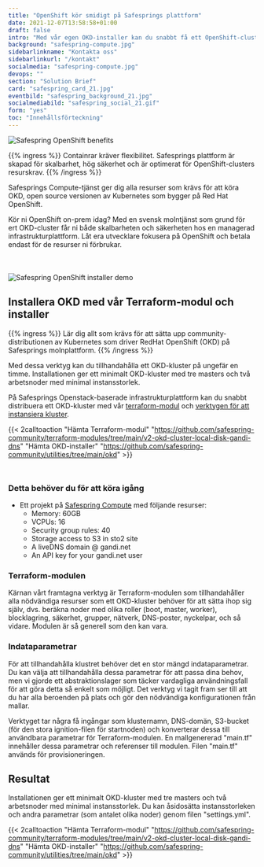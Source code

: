 ```yaml
---
title: "OpenShift kör smidigt på Safesprings plattform"
date: 2021-12-07T13:58:58+01:00
draft: false
intro: "Med vår egen OKD-installer kan du snabbt få ett OpenShift-cluster up-and-running. Ge din miljö den skalbarhet som moderna applikationer förtjänar."
background: "safespring-compute.jpg"
sidebarlinkname: "Kontakta oss"
sidebarlinkurl: "/kontakt"
socialmedia: "safespring-compute.jpg"
devops: ""
section: "Solution Brief"
card: "safespring_card_21.jpg"
eventbild: "safespring_background_21.jpg"
socialmediabild: "safespring_social_21.gif"
form: "yes"
toc: "Innehållsförteckning"
---
```


![Safespring OpenShift benefits](/img/safespring_key-points-openshift-1.svg)

{{% ingress %}}
Containrar kräver flexibilitet. Safesprings plattform är skapad för skalbarhet, hög säkerhet och är optimerat för OpenShift-clusters resurskrav.
{{% /ingress %}}

Safesprings Compute-tjänst ger dig alla resurser som krävs för att köra OKD, open source versionen av Kubernetes som bygger på Red Hat OpenShift.

Kör ni OpenShift on-prem idag? Med en svensk molntjänst som grund för ert OKD-cluster får ni både skalbarheten och säkerheten hos en managerad infrastruktur­plattform. Låt era utvecklare fokusera på OpenShift och betala endast för de resurser ni förbrukar.

<div style="margin-bottom:50px;"></div>

![Safespring OpenShift installer demo](/img/event/safespring-video-placeholder.svg)

## Installera OKD med vår Terraform-modul och installer

{{% ingress %}}
Lär dig allt som krävs för att sätta upp community­distributionen av Kubernetes som driver RedHat OpenShift (OKD) på Safesprings molnplattform.
{{% /ingress %}}

Med dessa verktyg kan du tillhandahålla ett OKD-kluster på ungefär en timme. Installationen ger ett minimalt OKD-kluster med tre masters och två arbetsnoder med minimal instans­storlek.

På Safesprings Openstack-baserade infrastruktur­plattform kan du snabbt distribuera ett OKD-kluster med vår [terraform-modul][1] och [verktygen för att instansiera kluster][2].

{{< 2calltoaction "Hämta Terraform-modul" "https://github.com/safespring-community/terraform-modules/tree/main/v2-okd-cluster-local-disk-gandi-dns" "Hämta OKD-installer" "https://github.com/safespring-community/utilities/tree/main/okd" >}}

<div style="margin-bottom:50px;"></div>

### Detta behöver du för att köra igång

- Ett projekt på [Safespring Compute](/compute) med följande resurser:
    - Memory: 60GB
    - VCPUs: 16
    - Security group rules: 40
    - Storage access to S3 in sto2 site
    - A liveDNS domain @ gandi.net
    - An API key for your gandi.net user

### Terraform-modulen
Kärnan vårt framtagna verktyg är Terraform-modulen som tillhandahåller alla nödvändiga resurser som ett OKD-kluster behöver för att sätta ihop sig själv, dvs. beräkna noder med olika roller (boot, master, worker), blocklagring, säkerhet, grupper, nätverk, DNS-poster, nyckelpar, och så vidare. Modulen är så generell som den kan vara.

### Indataparametrar
För att tillhandahålla klustret behöver det en stor mängd indataparametrar. Du kan välja att tillhandahålla dessa parametrar för att passa dina behov, men vi gjorde ett abstraktionslager som täcker vardagliga användningsfall för att göra detta så enkelt som möjligt. Det verktyg vi tagit fram ser till att du har alla beroenden på plats och gör den nödvändiga konfigurationen från mallar.

Verktyget tar några få ingångar som klusternamn, DNS-domän, S3-bucket (för den stora ignition-filen för startnoden) och konverterar dessa till användbara parametrar för Terraform-modulen. En mallgenererad "main.tf" innehåller dessa parametrar och referenser till modulen. Filen "main.tf" används för provisioneringen.

## Resultat
Installationen ger ett minimalt OKD-kluster med tre masters och två arbetsnoder med minimal instansstorlek. Du kan åsidosätta instansstorleken och andra parametrar (som antalet olika noder) genom filen "settings.yml".

{{< 2calltoaction "Hämta Terraform-modul" "https://github.com/safespring-community/terraform-modules/tree/main/v2-okd-cluster-local-disk-gandi-dns" "Hämta OKD-installer" "https://github.com/safespring-community/utilities/tree/main/okd" >}}

[1]:https://github.com/safespring-community/terraform-modules/tree/main/v2-okd-cluster-local-disk-gandi-dns
[2]:https://github.com/safespring-community/utilities/tree/main/okd
